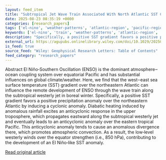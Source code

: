 ```yaml
---
layout: feed_item
title: "Subtropical Jet Wave Train Associated With North Atlantic SST Contributes to ENSO‐Like Anomalies"
date: 2025-08-23 08:35:19 +0000
categories: [research_papers]
tags: ['el-nino', 'weather-patterns', 'atlantic-region', 'pacific-region', 'hurricanes', 'wind-power', 'oceania', 'renewable-energy']
keywords: ['el-nino', 'train', 'weather-patterns', 'atlantic-region', 'wave', 'pacific-region', 'hurricanes', 'subtropical']
description: "Specifically, a positive SST gradient favors a positive precipitation anomaly over the northeastern Atlantic by inducing a cyclonic anomaly"
external_url: https://agupubs.onlinelibrary.wiley.com/doi/10.1029/2025GL116621?af=R
is_feed: true
source_feed: "Wiley: Geophysical Research Letters: Table of Contents"
feed_category: "research_papers"
---
```


Abstract El Niño‐Southern Oscillation (ENSO) is the dominant atmosphere‒ocean coupling system over equatorial Pacific and has substantial influences on global climate/weather. Here, we find that the west‒east sea surface temperature (SST) gradient over the northeastern Atlantic can influence the remote development of ENSO through the wave train along the subtropical westerly jet in boreal winter. Specifically, a positive SST gradient favors a positive precipitation anomaly over the northeastern Atlantic by inducing a cyclonic anomaly. Diabatic heating induced by anomalous rainfall excites an anticyclonic response in the upper troposphere, which propagates eastward along the subtropical westerly jet and eventually leads to an anticyclonic anomaly over the eastern tropical Pacific. This anticyclonic anomaly tends to cause an anomalous divergence there, which promotes atmospheric convection. As a result, the low‐level westerly winds over the equator strengthen (i.e., 850 hPa), contributing to the development of an El Niño‐like SST anomaly.

[Read original article](https://agupubs.onlinelibrary.wiley.com/doi/10.1029/2025GL116621?af=R)
